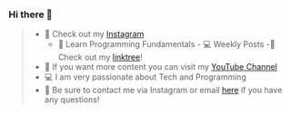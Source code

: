 ### Hi there 👋

<!--
**some-one-who-codez/some-one-who-codez** is a ✨ _special_ ✨ repository because its `README.md` (this file) appears on your GitHub profile.

Here are some ideas to get you started:

- 🔭 I’m currently working on ...
- 🌱 I’m currently learning ...
- 👯 I’m looking to collaborate on ...
- 🤔 I’m looking for help with ...
- 💬 Ask me about ...
- 📫 How to reach me: ...
- 😄 Pronouns: ...
- ⚡ Fun fact: ...
-->

> - 📸 Check out my [Instagram](https://www.instagram.com/some.one.who.codez/)
>   - 🧠 Learn Programming Fundamentals
    - 💻 Weekly Posts
> -🔗 Check out my [linktree](https://linktr.ee/some.one.who.codez)!
> - 🔭 If you want more content you can visit my [YouTube Channel](https://www.youtube.com/channel/UCgzDyB6FRT2sNhh0QhB7gtQ)
> - 💻 I am very passionate about Tech and Programming
> - 👯 Be sure to contact me via Instagram or email [here](mailto:tminustech1@gmail.com) if you have any questions!
